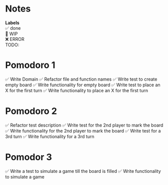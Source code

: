 # Notes

**Labels**  
✅ done  
🚧 WIP  
❌ ERROR  
TODO:

# Pomodoro 1

✅ Write Domain
✅ Refactor file and function names
✅ Write test to create empty board
✅ Write functionality for empty board
✅ Write test to place an X for the first turn
✅ Write functionality to place an X for the first turn

# Pomodoro 2

✅ Refactor test description
✅ Write test for the 2nd player to mark the board
✅ Write functionality for the 2nd player to mark the board
✅ Write test for a 3rd turn
✅ Write functionality for a 3rd turn

# Pomodor 3

✅ Write a test to simulate a game till the board is filled
✅ Write functionality to simulate a game
